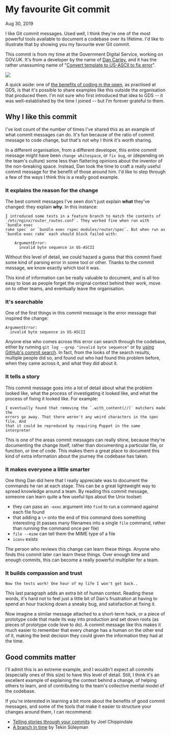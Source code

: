 My favourite Git commit
=======================

Aug 30, 2019

I like Git commit messages. Used well, I think they're one of the most powerful tools available to document a codebase over its lifetime. I'd like to illustrate that by showing you my favourite ever Git commit.

This commit is from my time at the Government Digital Service, working on GOV.UK. It's from a developer by the name of [Dan Carley](https://twitter.com/dancarley), and it has the rather unassuming name of "[Convert template to US-ASCII to fix error](https://github.com/alphagov/govuk-puppet/commit/63b36f93bf75a848e2125008aa1e880c5861cf46)".

![](https://fatbusinessman.com/assets/the-carley-commit.png)

A quick aside: one of [the benefits of coding in the open](https://gds.blog.gov.uk/2017/09/04/the-benefits-of-coding-in-the-open/), as practised at GDS, is that it's possible to share examples like this outside the organisation that produced them. I'm not sure who first introduced that idea to GDS -- it was well-established by the time I joined -- but I'm forever grateful to them.

Why I like this commit
----------------------

I've lost count of the number of times I've shared this as an example of what commit messages can do. It's fun because of the ratio of commit message to code change, but that's not why I think it's worth sharing.

In a different organisation, from a different developer, this entire commit message might have been `change whitespace`, or `fix bug`, or (depending on the team's culture) some less than flattering opinions about the inventor of the non-breaking space. Instead, Dan took the time to craft a really useful commit message for the benefit of those around him. I'd like to step through a few of the ways I think this is a really good example.

### It explains the reason for the change

The best commit messages I've seen don't just explain **what** they've changed: they explain **why**. In this instance:

```
I introduced some tests in a feature branch to match the contents of
`/etc/nginx/router_routes.conf`. They worked fine when run with `bundle exec
rake spec` or `bundle exec rspec modules/router/spec`. But when run as
`bundle exec rake` each should block failed with:

    ArgumentError:
      invalid byte sequence in US-ASCII

```

Without this level of detail, we could hazard a guess that this commit fixed some kind of parsing error in some tool or other. Thanks to the commit message, we know exactly which tool it was.

This kind of information can be really valuable to document, and is all too easy to lose as people forget the original context behind their work, move on to other teams, and eventually leave the organisation.

### It's searchable

One of the first things in this commit message is the error message that inspired the change:

```
ArgumentError:
  invalid byte sequence in US-ASCII

```

Anyone else who comes across this error can search through the codebase, either by running `git log --grep "invalid byte sequence"` or by [using GitHub's commit search](https://github.com/alphagov/govuk-puppet/search?q=%22invalid+byte+sequence%22&type=Commits). In fact, from the looks of the search results, multiple people did so, and found out who had found this problem before, when they came across it, and what they did about it.

### It tells a story

This commit message goes into a lot of detail about what the problem looked like, what the process of investigating it looked like, and what the process of fixing it looked like. For example:

```
I eventually found that removing the `.with_content(//)` matchers made the
errors go away. That there weren't any weird characters in the spec file. And
that it could be reproduced by requiring Puppet in the same interpreter

```

This is one of the areas commit messages can really shine, because they're documenting the change itself, rather than documenting a particular file, or function, or line of code. This makes them a great place to document this kind of extra information about the journey the codebase has taken.

### It makes everyone a little smarter

One thing Dan did here that I really appreciate was to document the commands he ran at each stage. This can be a great lightweight way to spread knowledge around a team. By reading this commit message, someone can learn quite a few useful tips about the Unix toolset:

-   they can pass an `-exec` argument into `find` to run a command against each file found
-   that adding a `\+` onto the end of this command does something interesting (it passes many filenames into a single `file` command, rather than running the command once per file)
-   `file --mime` can tell them the MIME type of a file
-   `iconv` exists

The person who reviews this change can learn these things. Anyone who finds this commit later can learn these things. Over enough time and enough commits, this can become a really powerful multiplier for a team.

### It builds compassion and trust

```
Now the tests work! One hour of my life I won't get back..

```

This last paragraph adds an extra bit of human context. Reading these words, it's hard not to feel just a little bit of Dan's frustration at having to spend an hour tracking down a sneaky bug, and satisfaction at fixing it.

Now imagine a similar message attached to a short-term hack, or a piece of prototype code that made its way into production and set down roots (as pieces of prototype code love to do). A commit message like this makes it much easier to remember that every change has a human on the other end of it, making the best decision they could given the information they had at the time.

Good commits matter
-------------------

I'll admit this is an extreme example, and I wouldn't expect all commits (especially ones of this size) to have this level of detail. Still, I think it's an excellent example of explaining the context behind a change, of helping others to learn, and of contributing to the team's collective mental model of the codebase.

If you're interested in learning a bit more about the benefits of good commit messages, and some of the tools that make it easier to structure your changes around them, I can recommend:

-   [Telling stories through your commits](https://blog.mocoso.co.uk/talks/2015/01/12/telling-stories-through-your-commits/) by Joel Chippindale
-   [A branch in time](https://tekin.co.uk/2019/02/a-talk-about-revision-histories) by Tekin Süleyman